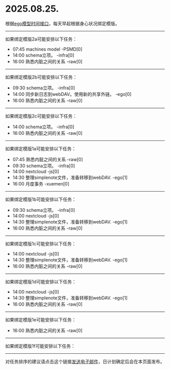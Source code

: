 # 2025.08.25.

根据[ego模型时间接口](https://gitee.com/hyg/blog/blob/master/timeflow.md)，每天早起根据身心状况绑定模版。

---
如果绑定模版2a可能安排以下任务：

- 07:45	machines model -PSMD[0]
- 14:00	schema立项。 -infra[0]
- 16:00	熟悉内脏之间的关系 -raw[0]

---
如果绑定模版2b可能安排以下任务：

- 09:30	schema立项。 -infra[0]
- 14:00	同步新日志到webDAV。使用新的共享外链。 -ego[0]
- 16:00	熟悉内脏之间的关系 -raw[0]

---
如果绑定模版2c可能安排以下任务：

- 14:00	schema立项。 -infra[0]
- 16:00	熟悉内脏之间的关系 -raw[0]

---
如果绑定模版1a可能安排以下任务：

- 07:45	熟悉内脏之间的关系 -raw[0]
- 09:30	schema立项。 -infra[0]
- 14:00	nextcloud -js[0]
- 14:30	整理simplenote文件，准备转移到webDAV. -ego[1]
- 16:00	月度事务 -xuemen[0]

---
如果绑定模版1b可能安排以下任务：

- 09:30	schema立项。 -infra[0]
- 14:00	nextcloud -js[0]
- 14:30	整理simplenote文件，准备转移到webDAV. -ego[1]
- 16:00	熟悉内脏之间的关系 -raw[0]

---
如果绑定模版1c可能安排以下任务：

- 14:00	nextcloud -js[0]
- 14:30	整理simplenote文件，准备转移到webDAV. -ego[1]
- 16:00	熟悉内脏之间的关系 -raw[0]

---
如果绑定模版1d可能安排以下任务：

- 14:00	nextcloud -js[0]
- 14:30	整理simplenote文件，准备转移到webDAV. -ego[1]
- 16:00	熟悉内脏之间的关系 -raw[0]

---
如果绑定模版1e可能安排以下任务：

- 16:00	熟悉内脏之间的关系 -raw[0]

---
如果绑定模版1f可能安排以下任务：


---
对任务排序的建议请点击这个链接<a href="mailto:huangyg@mars22.com?subject=关于2025.08.25.任务排序的建议&body=date: 2025.08.25.%0D%0Afile: ../../blog/release/time/d.20250825.md%0D%0A---请勿修改邮件主题及以上内容---%0D%0A">发送电子邮件</a>，日计划确定后会在本页面发布。
